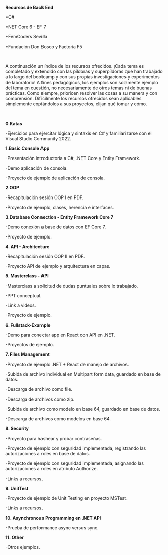 <p><b>Recursos de Back End</b></p>
<p>*C#</p>
<p>*NET Core 6 - EF 7</p>
<p>*FemCoders Sevilla</p>
<p>*Fundación Don Bosco y Factoría F5</p>

</br>
<p>A continuación un índice de los recursos ofrecidos. ¡Cada tema es completado y extendido con las píldoras y superpíldoras que han trabajado a lo largo del bootcamp y con sus propias investigaciones y experimentos de laboratorio! A fines pedagógicos, los ejemplos son solamente ejemplo del tema en cuestión, no necesariamente de otros temas ni de buenas prácticas. Como siempre, prioricen resolver las cosas a su manera y con comprensión. Difícilmente los recursos ofrecidos sean aplicables simplemente copiándolos a sus proyectos, elijan qué tomar y cómo.</p>
</br>

<p><b>0.Katas</b></p>
<p>-Ejercicios para ejercitar lógica y sintaxis en C# y familiarizarse con el Visual Studio Community 2022.</p>
<p><b>1.Basic Console App</b></p>
<p>-Presentación introductoria a C#, .NET Core y Entity Framework.</p>
<p>-Demo aplicación de consola.</p>
<p>-Proyecto de ejemplo de aplicación de consola.</p>
<p><b>2.OOP</b></p>
<p>-Recapitulación sesión OOP I en PDF.</p>
<p>-Proyecto de ejemplo, clases, herencia e interfaces.</p>
<p><b>3.Database Connection - Entity Framework Core 7</b></p>
<p>-Demo conexión a base de datos con EF Core 7.</p>
<p>-Proyecto de ejemplo.</p>
<p><b>4. API - Architecture</b></p>
<p>-Recapitulación sesión OOP II en PDF.</p>
<p>-Proyecto API de ejemplo y arquitectura en capas.</p>
<p><b>5. Masterclass - API</b></p>
<p>-Masterclass a solicitud de dudas puntuales sobre lo trabajado.</p>
<p>-PPT conceptual.</p>
<p>-Link a videos.</p>
<p>-Proyecto de ejemplo.</p>
<p><b>6. Fullstack-Example</b></p>
<p>-Demo para conectar app en React con API en .NET.</p>
<p>-Proyectos de ejemplo.</p>
<p><b>7. Files Management</b></p>
<p>-Proyecto de ejemplo .NET + React de manejo de archivos.</p>
<p>-Subida de archivo individual en Multipart form data, guardado en base de datos.</p>
<p>-Descarga de archivo como file.</p>
<p>-Descarga de archivos como zip.</p>
<p>-Subida de archivo como modelo en base 64, guardado en base de datos.</p>
<p>-Descarga de archivos como modelos en base 64.</p>
<p><b>8. Security</b></p>
<p>-Proyecto para hashear y probar contraseñas.</p>
<p>-Proyecto de ejemplo con seguridad implementada, registrando las autorizaciones a roles en base de datos.</p>
<p>-Proyecto de ejemplo con seguridad implementada, asignando las autorizaciones a roles en atributo Authorize.</p>
<p>-Links a recursos.</p>
<p><b>9. UnitTest</b></p>
<p>-Proyecto de ejemplo de Unit Testing en proyecto MSTest.
<p>-Links a recursos.</p>
<p><b>10. Asynchronous Programming en .NET API</b></p>
<p>-Prueba de performance async versus sync.</p>
<p><b>11. Other</b></p>
<p>-Otros ejemplos.</p>
